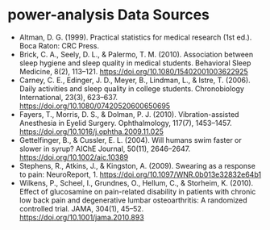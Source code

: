 # power-analysis Data Sources

* Altman, D. G. (1999). Practical statistics for medical research (1st ed.). Boca Raton: CRC Press.
* Brick, C. A., Seely, D. L., & Palermo, T. M. (2010). Association between sleep hygiene and sleep quality in medical students. Behavioral Sleep Medicine, 8(2), 113–121. https://doi.org/10.1080/15402001003622925
* Carney, C. E., Edinger, J. D., Meyer, B., Lindman, L., & Istre, T. (2006). Daily activities and sleep quality in college students. Chronobiology International, 23(3), 623–637. https://doi.org/10.1080/07420520600650695
* Fayers, T., Morris, D. S., & Dolman, P. J. (2010). Vibration-assisted Anesthesia in Eyelid Surgery. Ophthalmology, 117(7), 1453–1457. https://doi.org/10.1016/j.ophtha.2009.11.025
* Gettelfinger, B., & Cussler, E. L. (2004). Will humans swim faster or slower in syrup? AIChE Journal, 50(11), 2646–2647. https://doi.org/10.1002/aic.10389
* Stephens, R., Atkins, J., & Kingston, A. (2009). Swearing as a response to pain: NeuroReport, 1. https://doi.org/10.1097/WNR.0b013e32832e64b1
* Wilkens, P., Scheel, I., Grundnes, O., Hellum, C., & Storheim, K. (2010). Effect of glucosamine on pain-related disability in patients with chronic low back pain and degenerative lumbar osteoarthritis: A randomized controlled trial. JAMA, 304(1), 45–52. https://doi.org/10.1001/jama.2010.893
